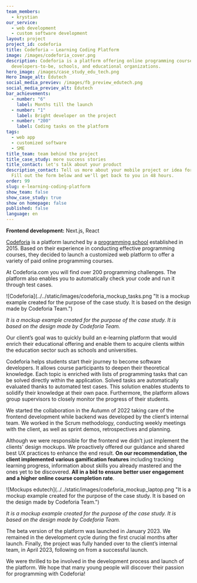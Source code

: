 ```yaml
---
team_members:
  - krystian
our_service:
  - web development
  - custom software development
layout: project
project_id: codeforia
title: Codeforia – Learning Coding Platform
image: /images/codeforia_cover.png
description: Codeforia is a platform offering online programming courses for
  developers-to-be, schools, and educational organizations.
hero_image: /images/case_study_edu_tech.png
Hero Image_alt: Edutech
social_media_previev: /images/fb_preview_edutech.png
social_media_previev_alt: Edutech
bar_achievements:
  - number: "6"
    label: Months till the launch
  - number: "1"
    label: Bright developer on the project
  - number: "200"
    label: Coding tasks on the platform
tags:
  - web app
  - customized software
  - SME
title_team: team behind the project
title_case_study: more success stories
title_contact: let's talk about your product
description_contact: Tell us more about your mobile project or idea for an app.
  Fill out the form below and we'll get back to you in 48 hours.
order: 99
slug: e-learning-coding-platform
show_team: false
show_case_study: true
show on homepage: false
published: false
language: en
---
```

<TitleWithIcon sectionTitle="main features developed by Bright Inventions:" titleIcon="/images/icons_features_svg.svg" titleIconAlt="main features" />

<SliderText sliderElements='[{"title":"Panel displaying the offering","description":"Panel offering a variety of online programming courses with a buy option."},{"title":"Users panel","description":"Users panel with available courses and lessons progress."},{"title":"Customized and UX-friendly forms","description":"Logging and registration form."},{"title":"Lesson panel with coding tasks","description":"Code editor with black and dark mode options and change history. A debugger that shows the errors."},{"title":"Code running and testing options","description":"The code is tested with the pre-designed test cases."},{"title":"Gamification festures","description":"Animations showing the code solution, tasks progress bar and more."}]' />

<TitleWithIcon sectionTitle="skills" titleIcon="/images/skills.svg" titleIconAlt="skills" />

**Frontend development:** Next.js, React

<TitleWithIcon sectionTitle="about Codeforia" titleIcon="/images/icon_title_about.svg" titleIconAlt="about" />

[Codeforia](https://www.codeforia.com/) is a platform launched by a [programming school](https://www.jacektomasiewicz.pl/) established in 2015. Based on their experience in conducting effective programming courses, they decided to launch a customized web platform to offer a variety of paid online programming courses.

At Codeforia.com you will find over 200 programming challenges. The platform also enables you to automatically check your code and run it through test cases.

<div className="image">![Codeforia](../../static/images/codeforia_mockup_tasks.png "It is a mockup example created for the purpose of the case study. It is based on the design made by Codeforia Team.")</div>

*It is a mockup example created for the purpose of the case study. It is based on the design made by Codeforia Team.*

<TitleWithIcon sectionTitle="goal" titleIcon="/images/icon_title_goal.svg" titleIconAlt="goal" />

Our client’s goal was to quickly build an e-learning platform that would enrich their educational offering and enable them to acquire clients within the education sector such as schools and universities. 

Codeforia helps students start their journey to become software developers. It allows course participants to deepen their theoretical knowledge. Each topic is enriched with lists of programming tasks that can be solved directly within the application. Solved tasks are automatically evaluated thanks to automated test cases. This solution enables students to solidify their knowledge at their own pace. Furthermore, the platform allows group supervisors to closely monitor the progress of their students.

<TitleWithIcon sectionTitle="Codeforia development process" titleIcon="/images/gearwheel.svg" titleIconAlt="Codeforia Development Process" />

We started the collaboration in the Autumn of 2022 taking care of the frontend development while backend was developed by the client’s internal team. We worked in the Scrum methodology, conducting weekly meetings with the client, as well as sprint demos, retrospectives and planning.

Although we were responsible for the frontend we didn’t just implement the clients' design mockups. We proactively offered our guidance and shared best UX practices to enhance the end result. **On our recommendation, the client implemented various gamification features** including tracking learning progress, information about skills you already mastered and the ones yet to be discovered. **All in a bid to ensure better user engagement and a higher online course completion rate**. 

<div className="image">![Mockups edutech](../../static/images/codeforia_mockup_laptop.png "It is a mockup example created for the purpose of the case study. It is based on the design made by Codeforia Team.")</div>

*It is a mockup example created for the purpose of the case study. It is based on the design made by Codeforia Team.*

<TitleWithIcon sectionTitle="outcome" titleIcon="/images/icon_result_svg.svg" titleIconAlt="outcome" />

The beta version of the platform was launched in January 2023. We remained in the development cycle during the first crucial months after launch. Finally, the project was fully handed over to the client’s internal team, in April 2023, following on from a successful launch.

We were thrilled to be involved in the development process and launch of the platform. We hope that many young people will discover their passion for programming with Codeforia!
